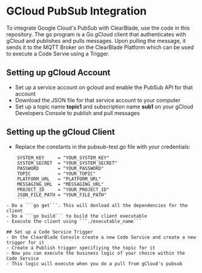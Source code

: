 # GCloud PubSub Integration

To integrate Google Cloud's PubSub with ClearBlade, use the code in this repository. The go program is a Go gCloud client that authenticates with gCloud and publishes and pulls messages. Upon pulling the message, it sends it to the MQTT Broker on the ClearBlade Platform which can be used to execute a Code Servie using a Trigger. 

## Setting up gCloud Account  
- Set up a service account on gcloud and enable the PubSub API for that account  
- Download the JSON file for that service account to your computer  
- Set up a topic name __topic1__ and subscription name __sub1__ on your gCloud Developers Console to publish and pull messages  

## Setting up the gCloud Client  
- Replace the constants in the pubsub-test.go file with your credentials:  
```USERNAME       = "YOUR_USERNAME"
	SYSTEM_KEY     = "YOUR_SYSTEM_KEY"
	SYSTEM_SECRET  = "YOUR_SYSTEM_SECRET"
	PASSWORD       = "YOUR_PASSWORD"
	TOPIC          = "YOUR_TOPIC"
	PLATFORM_URL   = "PLATFORM_URL"
	MESSAGING_URL  = "MESSAGING_URL"
	PROJECT_ID     = "YOUR_PROJECT_ID"
	JSON_FILE_PATH = "YOUR_FILE_PATH"
	```  
- Do a ```go get```. This will donload all the dependencies for the client  
- Do a ```go build``` to build the client executable  
- Execute the client using ```./executable_name```  

## Set up a Code Service Trigger  
- On the ClearBlade Console create a new Code Service and create a new trigger for it  
- Create a Publish trigger specifiying the topic for it  
- Now you can execute the business logic of your choice within the Code Service  
- This logic will execute when you do a pull from gCloud's pubsub  